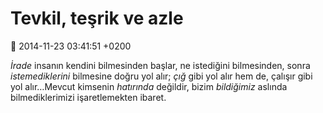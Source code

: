 Tevkil, teşrik ve azle
======================

:date: 2014-11-23 03:41:51 +0200

*İrade* insanın kendini bilmesinden başlar, ne istediğini bilmesinden,
sonra *istemediklerini* bilmesine doğru yol alır; *çığ* gibi yol alır
hem de, çalışır gibi yol alır…Mevcut kimsenin *hatırında* değildir,
bizim *bildiğimiz* aslında bilmediklerimizi işaretlemekten ibaret.
